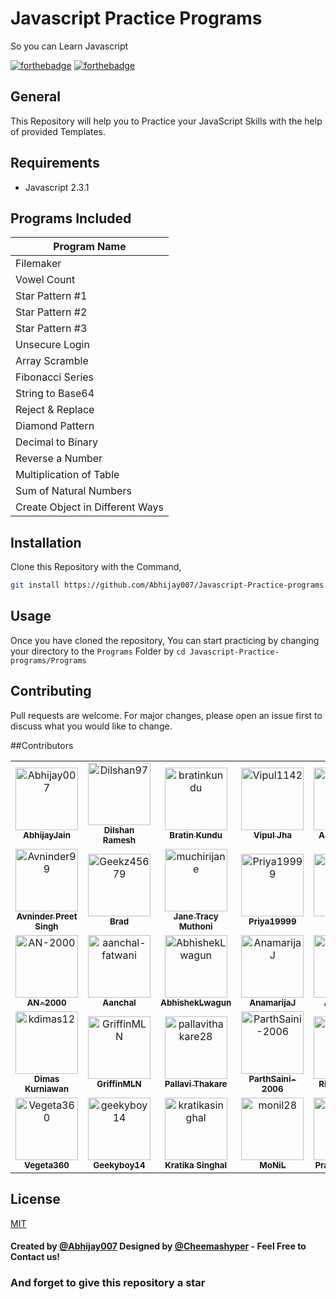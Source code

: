 # Javascript Practice Programs
So you can Learn Javascript 

[![forthebadge](https://forthebadge.com/images/badges/built-by-developers.svg)](https://forthebadge.com)
[![forthebadge](https://forthebadge.com/images/badges/made-with-javascript.svg)](https://forthebadge.com)

## General
This Repository will help you to Practice your JavaScript Skills with the help of provided Templates.

## Requirements
* Javascript 2.3.1 
  
## Programs Included
| Program Name | 
| ----------- | 
|Filemaker|
|Vowel Count|
| Star Pattern #1 |
| Star Pattern #2 | 
| Star Pattern #3 |
|Unsecure Login|
|Array Scramble|
|Fibonacci Series|
|String to Base64|
| Reject & Replace | 
|Diamond Pattern|
|Decimal to Binary|
|Reverse a Number|
|Multiplication of Table|
|Sum of Natural Numbers|
|Create Object in Different Ways|     
     
 
## Installation
 
Clone this Repository with the Command,
```bash
git install https://github.com/Abhijay007/Javascript-Practice-programs.git
```

## Usage
Once you have cloned the repository, You can start practicing by changing your directory to the `Programs` Folder by 
`cd Javascript-Practice-programs/Programs`

## Contributing
Pull requests are welcome. For major changes, please open an issue first to discuss what you would like to change.

##Contributors
<!-- readme: contributors -start --> 
<table>
<tr>
    <td align="center">
        <a href="https://github.com/Abhijay007">
            <img src="https://avatars3.githubusercontent.com/u/64387054?v=4" width="100;" alt="Abhijay007"/>
            <br />
            <sub><b>AbhijayJain</b></sub>
        </a>
    </td>
    <td align="center">
        <a href="https://github.com/Dilshan97">
            <img src="https://avatars2.githubusercontent.com/u/27553144?v=4" width="100;" alt="Dilshan97"/>
            <br />
            <sub><b>Dilshan Ramesh</b></sub>
        </a>
    </td>
    <td align="center">
        <a href="https://github.com/bratinkundu">
            <img src="https://avatars3.githubusercontent.com/u/36078208?v=4" width="100;" alt="bratinkundu"/>
            <br />
            <sub><b>Bratin Kundu</b></sub>
        </a>
    </td>
    <td align="center">
        <a href="https://github.com/Vipul1142">
            <img src="https://avatars0.githubusercontent.com/u/26426991?v=4" width="100;" alt="Vipul1142"/>
            <br />
            <sub><b>Vipul Jha</b></sub>
        </a>
    </td>
    <td align="center">
        <a href="https://github.com/Aayush-hub">
            <img src="https://avatars1.githubusercontent.com/u/65889104?v=4" width="100;" alt="Aayush-hub"/>
            <br />
            <sub><b>Aayush Garg</b></sub>
        </a>
    </td>
    <td align="center">
        <a href="https://github.com/eidoriantan">
            <img src="https://avatars1.githubusercontent.com/u/22261916?v=4" width="100;" alt="eidoriantan"/>
            <br />
            <sub><b>Adriane Justine Tan</b></sub>
        </a>
    </td></tr>
<tr>
    <td align="center">
        <a href="https://github.com/Avninder99">
            <img src="https://avatars0.githubusercontent.com/u/53931646?v=4" width="100;" alt="Avninder99"/>
            <br />
            <sub><b>Avninder Preet Singh</b></sub>
        </a>
    </td>
    <td align="center">
        <a href="https://github.com/Geekz45679">
            <img src="https://avatars3.githubusercontent.com/u/22227801?v=4" width="100;" alt="Geekz45679"/>
            <br />
            <sub><b>Brad</b></sub>
        </a>
    </td>
    <td align="center">
        <a href="https://github.com/muchirijane">
            <img src="https://avatars3.githubusercontent.com/u/54930887?v=4" width="100;" alt="muchirijane"/>
            <br />
            <sub><b>Jane Tracy Muthoni</b></sub>
        </a>
    </td>
    <td align="center">
        <a href="https://github.com/Priya19999">
            <img src="https://avatars3.githubusercontent.com/u/46641222?v=4" width="100;" alt="Priya19999"/>
            <br />
            <sub><b>Priya19999</b></sub>
        </a>
    </td>
    <td align="center">
        <a href="https://github.com/dhapin">
            <img src="https://avatars0.githubusercontent.com/u/67732961?v=4" width="100;" alt="dhapin"/>
            <br />
            <sub><b>Dhapin</b></sub>
        </a>
    </td>
    <td align="center">
        <a href="https://github.com/tc80">
            <img src="https://avatars0.githubusercontent.com/u/34184511?v=4" width="100;" alt="tc80"/>
            <br />
            <sub><b>Tyler Caslin</b></sub>
        </a>
    </td></tr>
<tr>
    <td align="center">
        <a href="https://github.com/AN-2000">
            <img src="https://avatars3.githubusercontent.com/u/51452682?v=4" width="100;" alt="AN-2000"/>
            <br />
            <sub><b>AN-2000</b></sub>
        </a>
    </td>
    <td align="center">
        <a href="https://github.com/aanchal-fatwani">
            <img src="https://avatars1.githubusercontent.com/u/63228776?v=4" width="100;" alt="aanchal-fatwani"/>
            <br />
            <sub><b>Aanchal</b></sub>
        </a>
    </td>
    <td align="center">
        <a href="https://github.com/AbhishekLwagun">
            <img src="https://avatars0.githubusercontent.com/u/69157459?v=4" width="100;" alt="AbhishekLwagun"/>
            <br />
            <sub><b>AbhishekLwagun</b></sub>
        </a>
    </td>
    <td align="center">
        <a href="https://github.com/AnamarijaJ">
            <img src="https://avatars2.githubusercontent.com/u/60478438?v=4" width="100;" alt="AnamarijaJ"/>
            <br />
            <sub><b>AnamarijaJ</b></sub>
        </a>
    </td>
    <td align="center">
        <a href="https://github.com/codeR49">
            <img src="https://avatars0.githubusercontent.com/u/46952316?v=4" width="100;" alt="codeR49"/>
            <br />
            <sub><b>ArnabC49</b></sub>
        </a>
    </td>
    <td align="center">
        <a href="https://github.com/Cheemashyper">
            <img src="https://avatars2.githubusercontent.com/u/68045666?v=4" width="100;" alt="Cheemashyper"/>
            <br />
            <sub><b>Ck Cheema</b></sub>
        </a>
    </td></tr>
<tr>
    <td align="center">
        <a href="https://github.com/kdimas12">
            <img src="https://avatars3.githubusercontent.com/u/19843984?v=4" width="100;" alt="kdimas12"/>
            <br />
            <sub><b>Dimas Kurniawan</b></sub>
        </a>
    </td>
    <td align="center">
        <a href="https://github.com/GriffinMLN">
            <img src="https://avatars3.githubusercontent.com/u/65615065?v=4" width="100;" alt="GriffinMLN"/>
            <br />
            <sub><b>GriffinMLN</b></sub>
        </a>
    </td>
    <td align="center">
        <a href="https://github.com/pallavithakare28">
            <img src="https://avatars3.githubusercontent.com/u/62203552?v=4" width="100;" alt="pallavithakare28"/>
            <br />
            <sub><b>Pallavi Thakare</b></sub>
        </a>
    </td>
    <td align="center">
        <a href="https://github.com/ParthSaini-2006">
            <img src="https://avatars0.githubusercontent.com/u/54998045?v=4" width="100;" alt="ParthSaini-2006"/>
            <br />
            <sub><b>ParthSaini-2006</b></sub>
        </a>
    </td>
    <td align="center">
        <a href="https://github.com/RiyaMadaan">
            <img src="https://avatars1.githubusercontent.com/u/57029469?v=4" width="100;" alt="RiyaMadaan"/>
            <br />
            <sub><b>Riya Madaan</b></sub>
        </a>
    </td>
    <td align="center">
        <a href="https://github.com/Tejas1510">
            <img src="https://avatars3.githubusercontent.com/u/64543913?v=4" width="100;" alt="Tejas1510"/>
            <br />
            <sub><b>Tejas1510</b></sub>
        </a>
    </td></tr>
<tr>
    <td align="center">
        <a href="https://github.com/Vegeta360">
            <img src="https://avatars3.githubusercontent.com/u/72193687?v=4" width="100;" alt="Vegeta360"/>
            <br />
            <sub><b>Vegeta360</b></sub>
        </a>
    </td>
    <td align="center">
        <a href="https://github.com/geekyboy14">
            <img src="https://avatars1.githubusercontent.com/u/72297215?v=4" width="100;" alt="geekyboy14"/>
            <br />
            <sub><b>Geekyboy14</b></sub>
        </a>
    </td>
    <td align="center">
        <a href="https://github.com/kratikasinghal">
            <img src="https://avatars2.githubusercontent.com/u/72219837?v=4" width="100;" alt="kratikasinghal"/>
            <br />
            <sub><b>Kratika Singhal</b></sub>
        </a>
    </td>
    <td align="center">
        <a href="https://github.com/monil28">
            <img src="https://avatars1.githubusercontent.com/u/53273152?v=4" width="100;" alt="monil28"/>
            <br />
            <sub><b>MoNiL</b></sub>
        </a>
    </td>
    <td align="center">
        <a href="https://github.com/prasanna1432">
            <img src="https://avatars2.githubusercontent.com/u/71954483?v=4" width="100;" alt="prasanna1432"/>
            <br />
            <sub><b>Prasanna1432</b></sub>
        </a>
    </td>
    <td align="center">
        <a href="https://github.com/reverk">
            <img src="https://avatars1.githubusercontent.com/u/50874863?v=4" width="100;" alt="reverk"/>
            <br />
            <sub><b>Victor</b></sub>
        </a>
    </td></tr>
</table>
<!-- readme: contributors -end -->

## License
[MIT](https://choosealicense.com/licenses/mit/)

#### Created by [@Abhijay007](https://github.com/Abhijay007) Designed by [@Cheemashyper](https://github.com/Cheemashyper) - Feel Free to Contact us!

### And forget to give this repository a star
